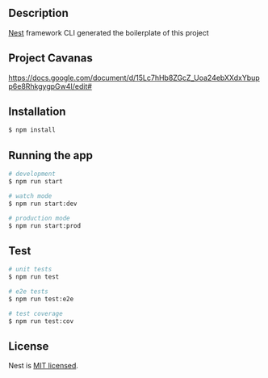 ## Description

[Nest](https://github.com/nestjs/nest) framework CLI generated the boilerplate of this project

## Project Cavanas
https://docs.google.com/document/d/15Lc7hHb8ZGcZ_Uoa24ebXXdxYbupp6e8RhkgygpGw4I/edit#

## Installation

```bash
$ npm install
```

## Running the app

```bash
# development
$ npm run start

# watch mode
$ npm run start:dev

# production mode
$ npm run start:prod
```

## Test

```bash
# unit tests
$ npm run test

# e2e tests
$ npm run test:e2e

# test coverage
$ npm run test:cov
```

## License

  Nest is [MIT licensed](LICENSE).
